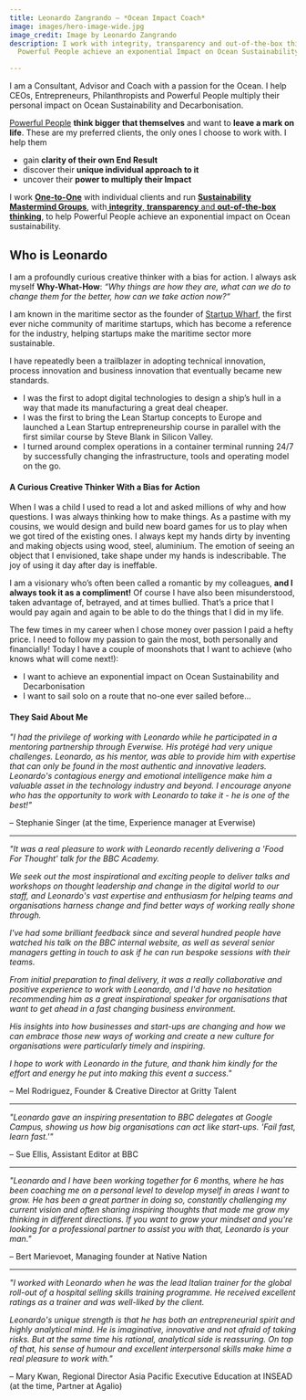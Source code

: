 ```yaml
---
title: Leonardo Zangrando – *Ocean Impact Coach*
image: images/hero-image-wide.jpg
image_credit: Image by Leonardo Zangrando
description: I work with integrity, transparency and out-of-the-box thinking, to help
  Powerful People achieve an exponential Impact on Ocean Sustainability.

---
```

I am a Consultant, Advisor and Coach with a passion for the Ocean. I help CEOs, Entrepreneurs, Philanthropists and Powerful People multiply their personal impact on Ocean Sustainability and Decarbonisation.

[Powerful People](you) **think bigger that themselves** and want to **leave a mark on life**. These are my preferred clients, the only ones I choose to work with. I help them

* gain **clarity of their own End Result**
* discover their **unique individual approach to it**
* uncover their **power to multiply their Impact**

I work [**One-to-One**](plans) with individual clients and run [**Sustainability Mastermind Groups**](plans), with[ **integrity**, **transparency** and **out-of-the-box thinking**](working-together), to help Powerful People achieve an exponential impact on Ocean sustainability.

## Who is Leonardo

I am a profoundly curious creative thinker with a bias for action. I always ask myself **Why-What-How**: _“Why things are how they are, what can we do to change them for the better, how can we take action now?“_

I am known in the maritime sector as the founder of [Startup Wharf](https://startupwharf.com), the first ever niche community of maritime startups, which has become a reference for the industry, helping startups make the maritime sector more sustainable.

I have repeatedly been a trailblazer in adopting technical innovation, process innovation and business innovation that eventually became new standards.

* I was the first to adopt digital technologies to design a ship’s hull in a way that made its manufacturing a great deal cheaper.
* I was the first to bring the Lean Startup concepts to Europe and launched a Lean Startup entrepreneurship course in parallel with the first similar course by Steve Blank in Silicon Valley.
* I turned around complex operations in a container terminal running 24/7 by successfully changing the infrastructure, tools and operating model on the go.

#### A Curious Creative Thinker With a Bias for Action

When I was a child I used to read a lot and asked millions of why and how questions. I was always thinking how to make things. As a pastime with my cousins, we would design and build new board games for us to play when we got tired of the existing ones. I always kept my hands dirty by inventing and making objects using wood, steel, aluminium. The emotion of seeing an object that I envisioned, take shape under my hands is indescribable. The joy of using it day after day is ineffable.

I am a visionary who’s often been called a romantic by my colleagues, **and I always took it as a compliment!** Of course I have also been misunderstood, taken advantage of, betrayed, and at times bullied. That’s a price that I would pay again and again to be able to do the things that I did in my life.

The few times in my career when I chose money over passion I paid a hefty price. I need to follow my passion to gain the most, both personally and financially! Today I have a couple of moonshots that I want to achieve (who knows what will come next!):

* I want to achieve an exponential impact on Ocean Sustainability and Decarbonisation
* I want to sail solo on a route that no-one ever sailed before...

#### They Said About Me

_"I had the privilege of working with Leonardo while he participated in a mentoring partnership through Everwise. His protégé had very unique challenges. Leonardo, as his mentor, was able to provide him with expertise that can only be found in the most authentic and innovative leaders. Leonardo's contagious energy and emotional intelligence make him a valuable asset in the technology industry and beyond. I encourage anyone who has the opportunity to work with Leonardo to take it - he is one of the best!"_

– Stephanie Singer (at the time, Experience manager at Everwise)

***

_"It was a real pleasure to work with Leonardo recently delivering a 'Food For Thought' talk for the BBC Academy._

_We seek out the most inspirational and exciting people to deliver talks and workshops on thought leadership and change in the digital world to our staff, and Leonardo's vast expertise and enthusiasm for helping teams and organisations harness change and find better ways of working really shone through._

_I've had some brilliant feedback since and several hundred people have watched his talk on the BBC internal website, as well as several senior managers getting in touch to ask if he can run bespoke sessions with their teams._

_From initial preparation to final delivery, it was a really collaborative and positive experience to work with Leonardo, and I'd have no hesitation recommending him as a great inspirational speaker for organisations that want to get ahead in a fast changing business environment._

_His insights into how businesses and start-ups are changing and how we can embrace those new ways of working and create a new culture for organisations were particularly timely and inspiring._

_I hope to work with Leonardo in the future, and thank him kindly for the effort and energy he put into making this event a success."_

– Mel Rodriguez, Founder & Creative Director at Gritty Talent

***

_"Leonardo gave an inspiring presentation to BBC delegates at Google Campus, showing us how big organisations can act like start-ups. 'Fail fast, learn fast.'"_

– Sue Ellis, Assistant Editor at BBC

***

_"Leonardo and I have been working together for 6 months, where he has been coaching me on a personal level to develop myself in areas I want to grow. He has been a great partner in doing so, constantly challenging my current vision and often sharing inspiring thoughts that made me grow my thinking in different directions. If you want to grow your mindset and you're looking for a professional partner to assist you with that, Leonardo is your man."_

– Bert Marievoet, Managing founder at Native Nation

***

_"I worked with Leonardo when he was the lead Italian trainer for the global roll-out of a hospital selling skills training programme. He received excellent ratings as a trainer and was well-liked by the client._

_Leonardo's unique strength is that he has both an entrepreneurial spirit and highly analytical mind. He is imaginative, innovative and not afraid of taking risks. But at the same time his rational, analytical side is reassuring. On top of that, his sense of humour and excellent interpersonal skills make hime a real pleasure to work with."_

– Mary Kwan, Regional Director Asia Pacific Executive Education at INSEAD (at the time, Partner at Agalio)